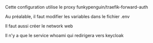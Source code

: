 Cette configuration utilise le proxy funkypenguin/traefik-forward-auth

Au préalable, il faut modifier les variables dans le fichier .env

Il faut aussi créer le network web

Il n'y a que le service whoami qui redirigera vers keycloak
